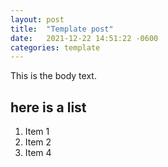 ```yaml
---
layout: post
title:  "Template post"
date:   2021-12-22 14:51:22 -0600
categories: template
---
```


This is the body text.
## here is a list
1. Item 1
2. Item 2
3. Item 4